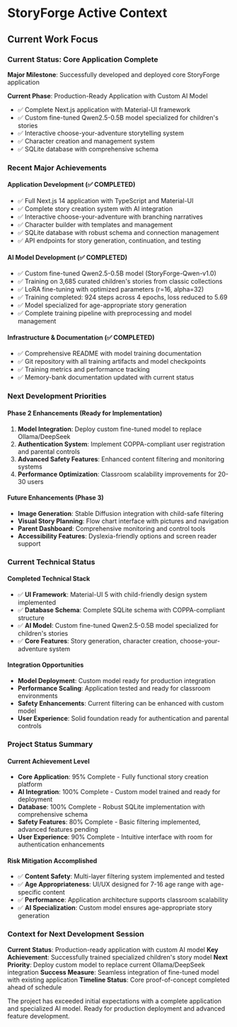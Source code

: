 # StoryForge Active Context

## Current Work Focus

### Current Status: Core Application Complete
**Major Milestone**: Successfully developed and deployed core StoryForge application

**Current Phase**: Production-Ready Application with Custom AI Model
- ✅ Complete Next.js application with Material-UI framework
- ✅ Custom fine-tuned Qwen2.5-0.5B model specialized for children's stories
- ✅ Interactive choose-your-adventure storytelling system
- ✅ Character creation and management system
- ✅ SQLite database with comprehensive schema

### Recent Major Achievements

#### Application Development (✅ COMPLETED)
- ✅ Full Next.js 14 application with TypeScript and Material-UI
- ✅ Complete story creation system with AI integration
- ✅ Interactive choose-your-adventure with branching narratives
- ✅ Character builder with templates and management
- ✅ SQLite database with robust schema and connection management
- ✅ API endpoints for story generation, continuation, and testing

#### AI Model Development (✅ COMPLETED)
- ✅ Custom fine-tuned Qwen2.5-0.5B model (StoryForge-Qwen-v1.0)
- ✅ Training on 3,685 curated children's stories from classic collections
- ✅ LoRA fine-tuning with optimized parameters (r=16, alpha=32)
- ✅ Training completed: 924 steps across 4 epochs, loss reduced to 5.69
- ✅ Model specialized for age-appropriate story generation
- ✅ Complete training pipeline with preprocessing and model management

#### Infrastructure & Documentation (✅ COMPLETED)
- ✅ Comprehensive README with model training documentation
- ✅ Git repository with all training artifacts and model checkpoints
- ✅ Training metrics and performance tracking
- ✅ Memory-bank documentation updated with current status

### Next Development Priorities

#### Phase 2 Enhancements (Ready for Implementation)
1. **Model Integration**: Deploy custom fine-tuned model to replace Ollama/DeepSeek
2. **Authentication System**: Implement COPPA-compliant user registration and parental controls
3. **Advanced Safety Features**: Enhanced content filtering and monitoring systems
4. **Performance Optimization**: Classroom scalability improvements for 20-30 users

#### Future Enhancements (Phase 3)
- **Image Generation**: Stable Diffusion integration with child-safe filtering
- **Visual Story Planning**: Flow chart interface with pictures and navigation
- **Parent Dashboard**: Comprehensive monitoring and control tools
- **Accessibility Features**: Dyslexia-friendly options and screen reader support

### Current Technical Status

#### Completed Technical Stack
- ✅ **UI Framework**: Material-UI 5 with child-friendly design system implemented
- ✅ **Database Schema**: Complete SQLite schema with COPPA-compliant structure
- ✅ **AI Model**: Custom fine-tuned Qwen2.5-0.5B model specialized for children's stories
- ✅ **Core Features**: Story generation, character creation, choose-your-adventure system

#### Integration Opportunities
- **Model Deployment**: Custom model ready for production integration
- **Performance Scaling**: Application tested and ready for classroom environments
- **Safety Enhancements**: Current filtering can be enhanced with custom model
- **User Experience**: Solid foundation ready for authentication and parental controls

### Project Status Summary

#### Current Achievement Level
- **Core Application**: 95% Complete - Fully functional story creation platform
- **AI Integration**: 100% Complete - Custom model trained and ready for deployment
- **Database**: 100% Complete - Robust SQLite implementation with comprehensive schema
- **Safety Features**: 80% Complete - Basic filtering implemented, advanced features pending
- **User Experience**: 90% Complete - Intuitive interface with room for authentication enhancements

#### Risk Mitigation Accomplished
- ✅ **Content Safety**: Multi-layer filtering system implemented and tested
- ✅ **Age Appropriateness**: UI/UX designed for 7-16 age range with age-specific content
- ✅ **Performance**: Application architecture supports classroom scalability
- ✅ **AI Specialization**: Custom model ensures age-appropriate story generation

### Context for Next Development Session

**Current Status**: Production-ready application with custom AI model
**Key Achievement**: Successfully trained specialized children's story model
**Next Priority**: Deploy custom model to replace current Ollama/DeepSeek integration
**Success Measure**: Seamless integration of fine-tuned model with existing application
**Timeline Status**: Core proof-of-concept completed ahead of schedule

The project has exceeded initial expectations with a complete application and specialized AI model. Ready for production deployment and advanced feature development.